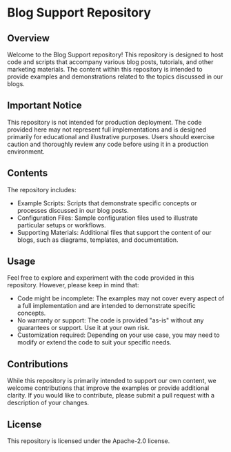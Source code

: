 # Blog Support Repository

## Overview

Welcome to the Blog Support repository! This repository is designed to host code and scripts that accompany various blog posts, tutorials, and other marketing materials. The content within this repository is intended to provide examples and demonstrations related to the topics discussed in our blogs.

## Important Notice

This repository is not intended for production deployment. The code provided here may not represent full implementations and is designed primarily for educational and illustrative purposes. Users should exercise caution and thoroughly review any code before using it in a production environment.

## Contents

The repository includes:

- Example Scripts: Scripts that demonstrate specific concepts or processes discussed in our blog posts.
- Configuration Files: Sample configuration files used to illustrate particular setups or workflows.
- Supporting Materials: Additional files that support the content of our blogs, such as diagrams, templates, and documentation.

## Usage

Feel free to explore and experiment with the code provided in this repository. However, please keep in mind that:

- Code might be incomplete: The examples may not cover every aspect of a full implementation and are intended to demonstrate specific concepts.
- No warranty or support: The code is provided "as-is" without any guarantees or support. Use it at your own risk.
- Customization required: Depending on your use case, you may need to modify or extend the code to suit your specific needs.

## Contributions

While this repository is primarily intended to support our own content, we welcome contributions that improve the examples or provide additional clarity. If you would like to contribute, please submit a pull request with a description of your changes.

## License

This repository is licensed under the  Apache-2.0 license.
